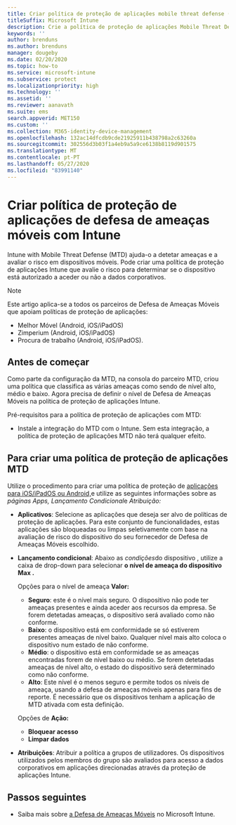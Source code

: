 ```yaml
---
title: Criar política de proteção de aplicações mobile threat defense (MTD) com Intune
titleSuffix: Microsoft Intune
description: Crie a política de proteção de aplicações Mobile Threat Defense (MTD) com a Microsoft Intune.
keywords: ''
author: brenduns
ms.author: brenduns
manager: dougeby
ms.date: 02/20/2020
ms.topic: how-to
ms.service: microsoft-intune
ms.subservice: protect
ms.localizationpriority: high
ms.technology: ''
ms.assetid: ''
ms.reviewer: aanavath
ms.suite: ems
search.appverid: MET150
ms.custom: ''
ms.collection: M365-identity-device-management
ms.openlocfilehash: 132ac14dfcdb9cde21925911b438798a2c63260a
ms.sourcegitcommit: 302556d3b03f1a4eb9a5a9ce6138b8119d901575
ms.translationtype: MT
ms.contentlocale: pt-PT
ms.lasthandoff: 05/27/2020
ms.locfileid: "83991140"
---
```

# <a name="create-mobile-threat-defense-app-protection-policy-with-intune"></a>Criar política de proteção de aplicações de defesa de ameaças móveis com Intune

Intune with Mobile Threat Defense (MTD) ajuda-o a detetar ameaças e a avaliar o risco em dispositivos móveis. Pode criar uma política de proteção de aplicações Intune que avalie o risco para determinar se o dispositivo está autorizado a aceder ou não a dados corporativos.

> [!NOTE]
> Este artigo aplica-se a todos os parceiros de Defesa de Ameaças Móveis que apoiam políticas de proteção de aplicações:
>
> - Melhor Móvel (Android, iOS/iPadOS)
> - Zimperium (Android, iOS/iPadOS)
> - Procura de trabalho (Android, iOS/iPadOS).

## <a name="before-you-begin"></a>Antes de começar

Como parte da configuração da MTD, na consola do parceiro MTD, criou uma política que classifica as várias ameaças como sendo de nível alto, médio e baixo. Agora precisa de definir o nível de Defesa de Ameaças Móveis na política de proteção de aplicações Intune.

Pré-requisitos para a política de proteção de aplicações com MTD:

- Instale a integração do MTD com o Intune. Sem esta integração, a política de proteção de aplicações MTD não terá qualquer efeito.

## <a name="to-create-an-mtd-app-protection-policy"></a>Para criar uma política de proteção de aplicações MTD

Utilize o procedimento para criar uma política de proteção de [aplicações para iOS/iPadOS ou Android,](../apps/app-protection-policies.md#app-protection-policies-for-iosipados-and-android-apps)e utilize as seguintes informações sobre as *páginas Apps,* *Lançamento Condicional*e *Atribuição:*

- **Aplicativos**: Selecione as aplicações que deseja ser alvo de políticas de proteção de aplicações. Para este conjunto de funcionalidades, estas aplicações são bloqueadas ou limpas seletivamente com base na avaliação de risco do dispositivo do seu fornecedor de Defesa de Ameaças Móveis escolhido.
- **Lançamento condicional**: Abaixo as *condições*do dispositivo , utilize a caixa de drop-down para selecionar **o nível de ameaça do dispositivo Max .**

  Opções para o nível de ameaça **Valor:**

  - **Seguro**: este é o nível mais seguro. O dispositivo não pode ter ameaças presentes e ainda aceder aos recursos da empresa. Se forem detetadas ameaças, o dispositivo será avaliado como não conforme.
  - **Baixo**: o dispositivo está em conformidade se só estiverem presentes ameaças de nível baixo. Qualquer nível mais alto coloca o dispositivo num estado de não conforme.
  - **Médio**: o dispositivo está em conformidade se as ameaças encontradas forem de nível baixo ou médio. Se forem detetadas ameaças de nível alto, o estado do dispositivo será determinado como não conforme.
  - **Alto**: Este nível é o menos seguro e permite todos os níveis de ameaça, usando a defesa de ameaças móveis apenas para fins de reporte. É necessário que os dispositivos tenham a aplicação de MTD ativada com esta definição.

  Opções de **Ação:**

  - **Bloquear acesso**
  - **Limpar dados**

- **Atribuições**: Atribuir a política a grupos de utilizadores.  Os dispositivos utilizados pelos membros do grupo são avaliados para acesso a dados corporativos em aplicações direcionadas através da proteção de aplicações Intune.

## <a name="next-steps"></a>Passos seguintes

- Saiba mais sobre [a Defesa de Ameaças Móveis](mobile-threat-defense.md) no Microsoft Intune.
